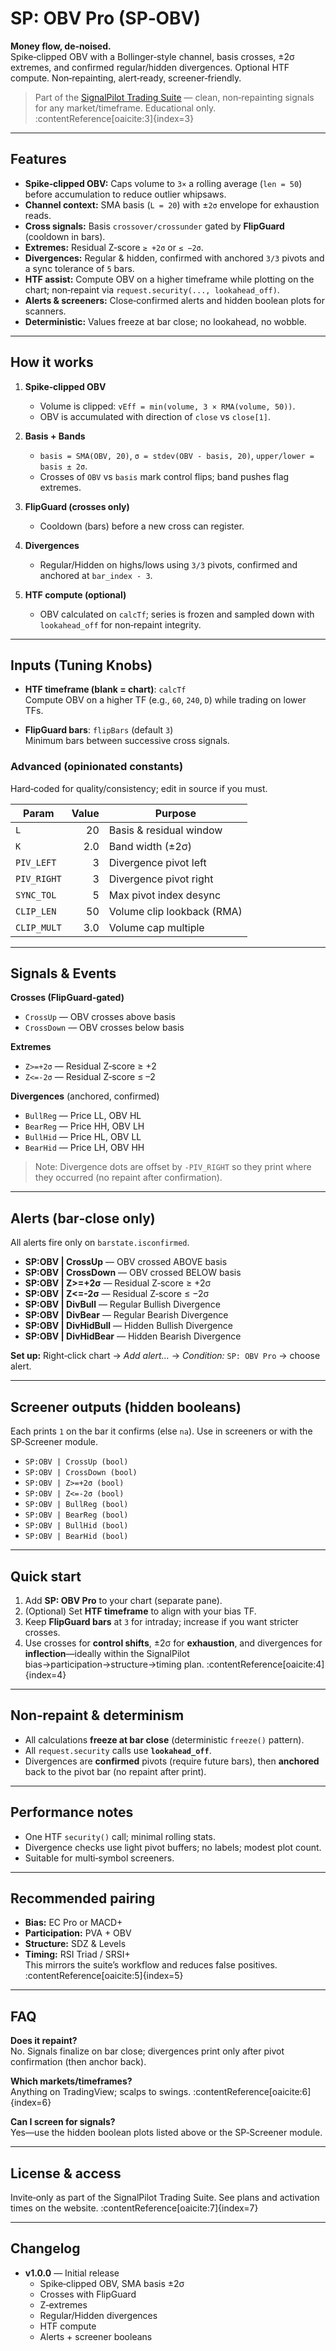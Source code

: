 # SP: OBV Pro (SP‑OBV)

**Money flow, de‑noised.**  
Spike‑clipped OBV with a Bollinger‑style channel, basis crosses, ±2σ extremes, and confirmed regular/hidden divergences. Optional HTF compute. Non‑repainting, alert‑ready, screener‑friendly.

> Part of the [SignalPilot Trading Suite](https://www.signalpilot.io/) — clean, non‑repainting signals for any market/timeframe. Educational only. :contentReference[oaicite:3]{index=3}

---

## Features

- **Spike‑clipped OBV:** Caps volume to `3×` a rolling average (`len = 50`) before accumulation to reduce outlier whipsaws.
- **Channel context:** SMA basis (`L = 20`) with ±`2σ` envelope for exhaustion reads.
- **Cross signals:** Basis `crossover/crossunder` gated by **FlipGuard** (cooldown in bars).
- **Extremes:** Residual Z‑score `≥ +2σ` or `≤ −2σ`.
- **Divergences:** Regular & hidden, confirmed with anchored `3/3` pivots and a sync tolerance of `5` bars.
- **HTF assist:** Compute OBV on a higher timeframe while plotting on the chart; non‑repaint via `request.security(..., lookahead_off)`.
- **Alerts & screeners:** Close‑confirmed alerts and hidden boolean plots for scanners.
- **Deterministic:** Values freeze at bar close; no lookahead, no wobble.

---

## How it works

1. **Spike‑clipped OBV**
   - Volume is clipped: `vEff = min(volume, 3 × RMA(volume, 50))`.
   - OBV is accumulated with direction of `close` vs `close[1]`.

2. **Basis + Bands**
   - `basis = SMA(OBV, 20)`, `σ = stdev(OBV - basis, 20)`, `upper/lower = basis ± 2σ`.
   - Crosses of `OBV` vs `basis` mark control flips; band pushes flag extremes.

3. **FlipGuard (crosses only)**
   - Cooldown (bars) before a new cross can register.

4. **Divergences**
   - Regular/Hidden on highs/lows using `3/3` pivots, confirmed and anchored at `bar_index - 3`.

5. **HTF compute (optional)**
   - OBV calculated on `calcTf`; series is frozen and sampled down with `lookahead_off` for non‑repaint integrity.

---

## Inputs (Tuning Knobs)

- **HTF timeframe (blank = chart)**: `calcTf`  
  Compute OBV on a higher TF (e.g., `60`, `240`, `D`) while trading on lower TFs.

- **FlipGuard bars**: `flipBars` (default `3`)  
  Minimum bars between successive cross signals.

### Advanced (opinionated constants)
Hard‑coded for quality/consistency; edit in source if you must.

| Param        | Value | Purpose                          |
|--------------|------:|----------------------------------|
| `L`          | 20    | Basis & residual window          |
| `K`          | 2.0   | Band width (±2σ)                 |
| `PIV_LEFT`   | 3     | Divergence pivot left            |
| `PIV_RIGHT`  | 3     | Divergence pivot right           |
| `SYNC_TOL`   | 5     | Max pivot index desync           |
| `CLIP_LEN`   | 50    | Volume clip lookback (RMA)       |
| `CLIP_MULT`  | 3.0   | Volume cap multiple               |

---

## Signals & Events

**Crosses (FlipGuard‑gated)**
- `CrossUp` — OBV crosses above basis
- `CrossDown` — OBV crosses below basis

**Extremes**
- `Z>=+2σ` — Residual Z‑score ≥ +2
- `Z<=-2σ` — Residual Z‑score ≤ –2

**Divergences** (anchored, confirmed)
- `BullReg` — Price LL, OBV HL
- `BearReg` — Price HH, OBV LH
- `BullHid` — Price HL, OBV LL
- `BearHid` — Price LH, OBV HH

> Note: Divergence dots are offset by `-PIV_RIGHT` so they print where they occurred (no repaint after confirmation).

---

## Alerts (bar‑close only)

All alerts fire only on `barstate.isconfirmed`.

- **SP:OBV | CrossUp** — OBV crossed ABOVE basis  
- **SP:OBV | CrossDown** — OBV crossed BELOW basis  
- **SP:OBV | Z>=+2σ** — Residual Z‑score ≥ +2σ  
- **SP:OBV | Z<=-2σ** — Residual Z‑score ≤ −2σ  
- **SP:OBV | DivBull** — Regular Bullish Divergence  
- **SP:OBV | DivBear** — Regular Bearish Divergence  
- **SP:OBV | DivHidBull** — Hidden Bullish Divergence  
- **SP:OBV | DivHidBear** — Hidden Bearish Divergence

**Set up:** Right‑click chart → *Add alert…* → *Condition:* `SP: OBV Pro` → choose alert.

---

## Screener outputs (hidden booleans)

Each prints `1` on the bar it confirms (else `na`). Use in screeners or with the SP‑Screener module.

- `SP:OBV | CrossUp (bool)`
- `SP:OBV | CrossDown (bool)`
- `SP:OBV | Z>=+2σ (bool)`
- `SP:OBV | Z<=-2σ (bool)`
- `SP:OBV | BullReg (bool)`
- `SP:OBV | BearReg (bool)`
- `SP:OBV | BullHid (bool)`
- `SP:OBV | BearHid (bool)`

---

## Quick start

1. Add **SP: OBV Pro** to your chart (separate pane).
2. (Optional) Set **HTF timeframe** to align with your bias TF.
3. Keep **FlipGuard bars** at `3` for intraday; increase if you want stricter crosses.
4. Use crosses for **control shifts**, ±2σ for **exhaustion**, and divergences for **inflection**—ideally within the SignalPilot bias→participation→structure→timing plan. :contentReference[oaicite:4]{index=4}

---

## Non‑repaint & determinism

- All calculations **freeze at bar close** (deterministic `freeze()` pattern).
- All `request.security` calls use **`lookahead_off`**.
- Divergences are **confirmed** pivots (require future bars), then **anchored** back to the pivot bar (no repaint after print).

---

## Performance notes

- One HTF `security()` call; minimal rolling stats.
- Divergence checks use light pivot buffers; no labels; modest plot count.
- Suitable for multi‑symbol screeners.

---

## Recommended pairing

- **Bias:** EC Pro or MACD+  
- **Participation:** PVA + OBV  
- **Structure:** SDZ & Levels  
- **Timing:** RSI Triad / SRSI+  
This mirrors the suite’s workflow and reduces false positives. :contentReference[oaicite:5]{index=5}

---

## FAQ

**Does it repaint?**  
No. Signals finalize on bar close; divergences print only after pivot confirmation (then anchor back).

**Which markets/timeframes?**  
Anything on TradingView; scalps to swings. :contentReference[oaicite:6]{index=6}

**Can I screen for signals?**  
Yes—use the hidden boolean plots listed above or the SP‑Screener module.

---

## License & access

Invite‑only as part of the SignalPilot Trading Suite. See plans and activation times on the website. :contentReference[oaicite:7]{index=7}

---

## Changelog

- **v1.0.0** — Initial release  
  - Spike‑clipped OBV, SMA basis ±2σ  
  - Crosses with FlipGuard  
  - Z‑extremes  
  - Regular/Hidden divergences  
  - HTF compute  
  - Alerts + screener booleans

